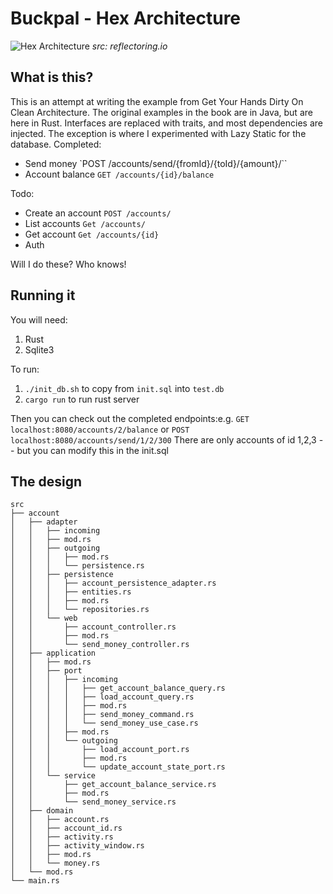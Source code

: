 # Buckpal - Hex Architecture

![Hex Architecture](https://reflectoring.io/assets/img/posts/spring-hexagonal/hexagonal-architecture.png)
_src: reflectoring.io_

## What is this? 

This is an attempt at writing the example from Get Your Hands Dirty On Clean Architecture. The original examples in the book are in Java, but are here in Rust.
Interfaces are replaced with traits, and most dependencies are injected. The exception is where I experimented with Lazy Static for the database.
Completed:
- Send money `POST /accounts/send/{fromId}/{toId}/{amount}/``
- Account balance `GET /accounts/{id}/balance`

Todo: 
- Create an account `POST /accounts/`
- List accounts `Get /accounts/`
- Get account `Get /accounts/{id}`
- Auth

Will I do these? Who knows!

## Running it

You will need:
1. Rust
2. Sqlite3

To run: 
1. `./init_db.sh` to copy from `init.sql` into `test.db`
2. `cargo run` to run rust server

Then you can check out the completed endpoints:e.g. `GET localhost:8080/accounts/2/balance` or `POST localhost:8080/accounts/send/1/2/300`
There are only accounts of id 1,2,3 -- but you can modify this in the init.sql


## The design

```
src
├── account
│   ├── adapter
│   │   ├── incoming
│   │   ├── mod.rs
│   │   ├── outgoing
│   │   │   ├── mod.rs
│   │   │   └── persistence.rs
│   │   ├── persistence
│   │   │   ├── account_persistence_adapter.rs
│   │   │   ├── entities.rs
│   │   │   ├── mod.rs
│   │   │   └── repositories.rs
│   │   └── web
│   │       ├── account_controller.rs
│   │       ├── mod.rs
│   │       └── send_money_controller.rs
│   ├── application
│   │   ├── mod.rs
│   │   ├── port
│   │   │   ├── incoming
│   │   │   │   ├── get_account_balance_query.rs
│   │   │   │   ├── load_account_query.rs
│   │   │   │   ├── mod.rs
│   │   │   │   ├── send_money_command.rs
│   │   │   │   └── send_money_use_case.rs
│   │   │   ├── mod.rs
│   │   │   └── outgoing
│   │   │       ├── load_account_port.rs
│   │   │       ├── mod.rs
│   │   │       └── update_account_state_port.rs
│   │   └── service
│   │       ├── get_account_balance_service.rs
│   │       ├── mod.rs
│   │       └── send_money_service.rs
│   ├── domain
│   │   ├── account.rs
│   │   ├── account_id.rs
│   │   ├── activity.rs
│   │   ├── activity_window.rs
│   │   ├── mod.rs
│   │   └── money.rs
│   └── mod.rs
└── main.rs
```
